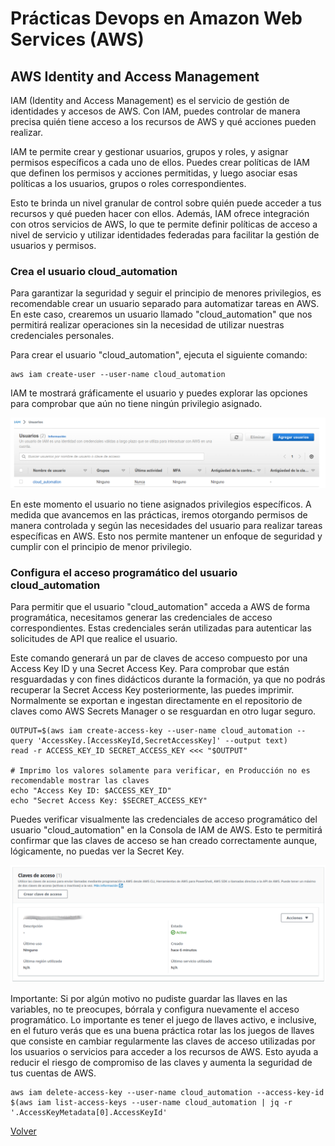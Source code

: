# Prácticas Devops en Amazon Web Services (AWS)
## AWS Identity and Access Management

IAM (Identity and Access Management) es el servicio de gestión de identidades y accesos de AWS. Con IAM, puedes controlar de manera precisa quién tiene acceso a los recursos de AWS y qué acciones pueden realizar.

IAM te permite crear y gestionar usuarios, grupos y roles, y asignar permisos específicos a cada uno de ellos. Puedes crear políticas de IAM que definen los permisos y acciones permitidas, y luego asociar esas políticas a los usuarios, grupos o roles correspondientes.

Esto te brinda un nivel granular de control sobre quién puede acceder a tus recursos y qué pueden hacer con ellos. Además, IAM ofrece integración con otros servicios de AWS, lo que te permite definir políticas de acceso a nivel de servicio y utilizar identidades federadas para facilitar la gestión de usuarios y permisos.

### Crea el usuario cloud_automation

Para garantizar la seguridad y seguir el principio de menores privilegios, es recomendable crear un usuario separado para automatizar tareas en AWS. En este caso, crearemos un usuario llamado "cloud_automation" que nos permitirá realizar operaciones sin la necesidad de utilizar nuestras credenciales personales.

Para crear el usuario "cloud_automation", ejecuta el siguiente comando:

```shell
aws iam create-user --user-name cloud_automation
```

IAM te mostrará gráficamente el usuario y puedes explorar las opciones para comprobar que aún no tiene ningún privilegio asignado.

<div align="center">
  <img src="imagenes/usuario_cloud_automation.png" alt="Usuario cloud_automation">
</div>

En este momento el usuario no tiene asignados privilegios específicos. A medida que avancemos en las prácticas, iremos otorgando permisos de manera controlada y según las necesidades del usuario para realizar tareas específicas en AWS. Esto nos permite mantener un enfoque de seguridad y cumplir con el principio de menor privilegio.

### Configura el acceso programático del usuario cloud_automation

Para permitir que el usuario "cloud_automation" acceda a AWS de forma programática, necesitamos generar las credenciales de acceso correspondientes. Estas credenciales serán utilizadas para autenticar las solicitudes de API que realice el usuario.

Este comando generará un par de claves de acceso compuesto por una Access Key ID y una Secret Access Key. Para comprobar que están resguardadas y con fines didácticos durante la formación, ya que no podrás recuperar la Secret Access Key posteriormente, las puedes imprimir. Normalmente se exportan e ingestan directamente en el repositorio de claves como AWS Secrets Manager o se resguardan en otro lugar seguro.

```shell
OUTPUT=$(aws iam create-access-key --user-name cloud_automation --query 'AccessKey.[AccessKeyId,SecretAccessKey]' --output text)
read -r ACCESS_KEY_ID SECRET_ACCESS_KEY <<< "$OUTPUT"

# Imprimo los valores solamente para verificar, en Producción no es recomendable mostrar las claves
echo "Access Key ID: $ACCESS_KEY_ID"
echo "Secret Access Key: $SECRET_ACCESS_KEY"
```

Puedes verificar visualmente las credenciales de acceso programático del usuario "cloud_automation" en la Consola de IAM de AWS. Esto te permitirá confirmar que las claves de acceso se han creado correctamente aunque, lógicamente, no puedas ver la Secret Key.

<div align="center">
  <img src="imagenes/llaves-cloud_automation.png" alt="Llaves usuario cloud_automation">
</div>

Importante: Si por algún motivo no pudiste guardar las llaves en las variables, no te preocupes, bórrala y configura nuevamente el acceso programático. Lo importante es tener el juego de llaves activo, e inclusive, en el futuro verás que es una buena práctica rotar las los juegos de llaves que consiste en cambiar regularmente las claves de acceso utilizadas por los usuarios o servicios para acceder a los recursos de AWS. Esto ayuda a reducir el riesgo de compromiso de las claves y aumenta la seguridad de tus cuentas de AWS.

```shell
aws iam delete-access-key --user-name cloud_automation --access-key-id $(aws iam list-access-keys --user-name cloud_automation | jq -r '.AccessKeyMetadata[0].AccessKeyId'
```

[Volver](indice.md)